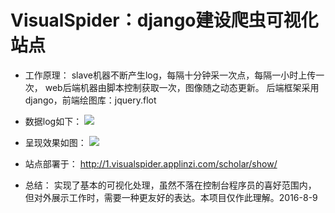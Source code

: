 # VisualSpider：django建设爬虫可视化站点

- 工作原理：
slave机器不断产生log，每隔十分钟采一次点，每隔一小时上传一次，
web后端机器由脚本控制获取一次，图像随之动态更新。
后端框架采用django，前端绘图库：jquery.flot
 
- 数据log如下：
![](http://visualspider-visualspider.stor.sinaapp.com/log.png)

- 呈现效果如图：
![](http://visualspider-visualspider.stor.sinaapp.com/20160809055255.png)

- 站点部署于：
http://1.visualspider.applinzi.com/scholar/show/

- 总结：
 实现了基本的可视化处理，虽然不落在控制台程序员的喜好范围内，
但对外展示工作时，需要一种更友好的表达。本项目仅作此理解。2016-8-9
